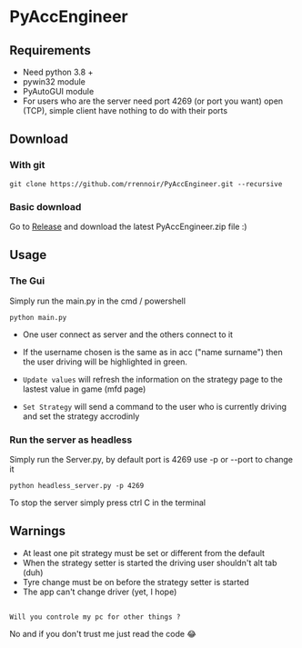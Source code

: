 # PyAccEngineer

## Requirements

* Need python 3.8 +
* pywin32 module
* PyAutoGUI module
* For users who are the server need port 4269 (or port you want) open (TCP), simple client have nothing to do with their ports

## Download

### With git

`git clone https://github.com/rrennoir/PyAccEngineer.git --recursive`

### Basic download

 Go to [Release](https://github.com/rrennoir/PyAccEngineer/releases) and download the latest PyAccEngineer.zip file :)

## Usage

### The Gui

Simply run the main.py in the cmd / powershell

```
python main.py
```

* One user connect as server and the others connect to it

* If the username chosen is the same as in acc ("name surname") then the user driving will be highlighted in green.
* `Update values` will refresh the information on the strategy page to the lastest value in game (mfd page)
* `Set Strategy` will send a command to the user who is currently driving and set the strategy accrodinly


### Run the server as headless

Simply run the Server.py, by default port is 4269 use -p or --port to change it

```
python headless_server.py -p 4269
```

To stop the server simply press ctrl C in the terminal

## Warnings

* At least one pit strategy must be set or different from the default
* When the strategy setter is started the driving user shouldn't alt tab (duh)
* Tyre change must be on before the strategy setter is started
* The app can't change driver (yet, I hope)

##

`Will you controle my pc for other things ?`

No and if you don't trust me just read the code 😂
